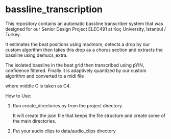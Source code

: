 # bassline_transcription

This repository contains an automatic bassline transcriber system that was designed for our Senior Design Project ELEC491 at Koç University, Istanbul / Turkey.

It estimates the beat positions using madmom, detects a drop by our custom algorithm then takes this drop as a chorus section and extracts the bassline using demucs_extra.

The isolated bassline in the beat grid then transcribed using pYIN, confidence filtered. Finally it is adaptively quantized by our custom algorithm and converted to a midi file

where middle C is taken as C4.

How to Use:

1) Run create_directories.py from the project directory.

    It will create the json file that keeps the file structure and create some of the main directories.

2) Put your audio clips to data/audio_clips directory
